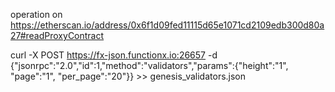 operation on https://etherscan.io/address/0x6f1d09fed11115d65e1071cd2109edb300d80a27#readProxyContract

curl -X POST https://fx-json.functionx.io:26657  -d {"jsonrpc":"2.0","id":1,"method":"validators","params":{"height":"1", "page":"1", "per_page":"20"}} >> genesis_validators.json


